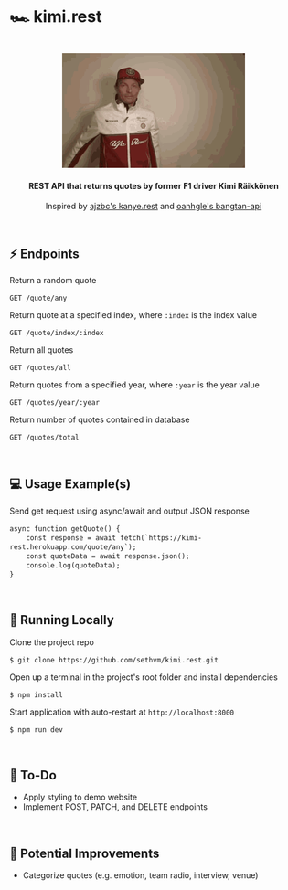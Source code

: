 # 🏎️ kimi.rest

<br />
<div align=center>
    <img src='./src/kimi.gif' width=320 height=201 />
</div>

<h4 align=center>
    REST API that returns quotes by former F1 driver Kimi Räikkönen
</h4>

<p align=center>
	Inspired by <a href=https://github.com/ajzbc/kanye.rest>ajzbc's kanye.rest</a> and <a href=https://github.com/oanhgle/bangtan-api>oanhgle's bangtan-api</a>
</p>
<br />

## :zap: Endpoints
Return a random quote
```
GET /quote/any
```
Return quote at a specified index, where `:index` is the index value
```
GET /quote/index/:index
```
Return all quotes
```
GET /quotes/all
```
Return quotes from a specified year, where `:year` is the year value
```
GET /quotes/year/:year
```
Return number of quotes contained in database
```
GET /quotes/total
```
<br />

## :computer: Usage Example(s)
Send get request using async/await and output JSON response
```
async function getQuote() {
	const response = await fetch(`https://kimi-rest.herokuapp.com/quote/any`);
	const quoteData = await response.json();
	console.log(quoteData);
}
```
<br />

## :floppy_disk: Running Locally
Clone the project repo
```
$ git clone https://github.com/sethvm/kimi.rest.git
```
Open up a terminal in the project's root folder and install dependencies
```
$ npm install
```
Start application with auto-restart at `http://localhost:8000`
```
$ npm run dev
```
<br />

## :memo: To-Do
 - Apply styling to demo website
 - Implement POST, PATCH, and DELETE endpoints
<br />

## :star2: Potential Improvements
 - Categorize quotes (e.g. emotion, team radio, interview, venue)
<br />
